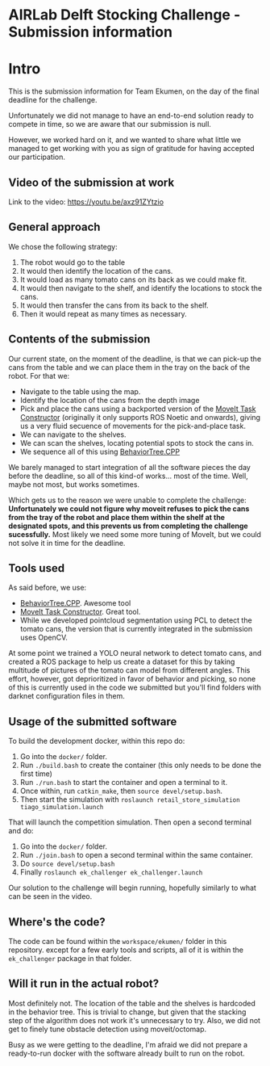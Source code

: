 # AIRLab Delft Stocking Challenge - Submission information

# Intro

This is the submission information for Team Ekumen, on the day of the final deadline for the challenge.

Unfortunately we did not manage to have an end-to-end solution ready to compete in time, so we are aware that our submission is null.

However, we worked hard on it, and we wanted to share what little we managed to get working with you as sign of gratitude for having accepted our participation.

## Video of the submission at work

Link to the video: https://youtu.be/axz91ZYtzio

## General approach

We chose the following strategy:

1. The robot would go to the table
2. It would then identify the location of the cans.
3. It would load as many tomato cans on its back as we could make fit.
4. It would then navigate to the shelf, and identify the locations to stock the cans.
5. It would then transfer the cans from its back to the shelf.
6. Then it would repeat as many times as necessary.

## Contents of the submission

Our current state, on the moment of the deadline, is that we can pick-up the cans from the table and we can place them in the tray on the back of the robot. For that we:

- Navigate to the table using the map.
- Identify the location of the cans from the depth image
- Pick and place the cans using a backported version of the [MoveIt Task Constructor](https://github.com/ros-planning/moveit_task_constructor) (originally it only supports ROS Noetic and onwards), giving us a very fluid secuence of movements for the pick-and-place task.
- We can navigate to the shelves.
- We can scan the shelves, locating potential spots to stock the cans in.
- We sequence all of this using [BehaviorTree.CPP](https://github.com/BehaviorTree/BehaviorTree.CPP)

We barely managed to start integration of all the software pieces the day before the deadline, so all of this kind-of works... most of the time. Well, maybe not most, but works sometimes.

Which gets us to the reason we were unable to complete the challenge: **Unfortunately we could not figure why moveit refuses to pick the cans from the tray of the robot and place them within the shelf at the designated spots, and this prevents us from completing the challenge sucessfully.** Most likely we need some more tuning of MoveIt, but we could not solve it in time for the deadline.

## Tools used

As said before, we use:

- [BehaviorTree.CPP](https://github.com/BehaviorTree/BehaviorTree.CPP). Awesome tool
- [MoveIt Task Constructor](https://github.com/ros-planning/moveit_task_constructor). Great tool.
- While we developed pointcloud segmentation using PCL to detect the tomato cans, the version that is currently integrated in the submission uses OpenCV.

At some point we trained a YOLO neural network to detect tomato cans, and created a ROS package to help us create a dataset for this by taking multitude of pictures of the tomato can model from different angles. This effort, however, got deprioritized in favor of behavior and picking, so none of this is currently used in the code we submitted but you'll find folders with darknet configuration files in them.

## Usage of the submitted software

To build the development docker, within this repo do:

1. Go into the `docker/` folder.
2. Run `./build.bash` to create the container (this only needs to be done the first time)
3. Run `./run.bash` to start the container and open a terminal to it.
4. Once within, run `catkin_make`, then `source devel/setup.bash`.
5. Then start the simulation with `roslaunch retail_store_simulation tiago_simulation.launch`

That will launch the competition simulation. Then open a second terminal and do:

1. Go into the `docker/` folder.
2. Run `./join.bash` to open a second terminal within the same container.
3. Do `source devel/setup.bash`
4. Finally  `roslaunch ek_challenger ek_challenger.launch`

Our solution to the challenge will begin running, hopefully similarly to what can be seen in the video.

## Where's the code?

The code can be found within the `workspace/ekumen/` folder in this repository. except for a few early tools and scripts, all of it is within the `ek_challenger` package in that folder.

## Will it run in the actual robot?

Most definitely not. The location of the table and the shelves is hardcoded in the behavior tree. This is trivial to change, but given that the stacking step of the algorithm does not work it's unnecessary to try. Also, we did not get to finely tune obstacle detection using moveit/octomap.

Busy as we were getting to the deadline, I'm afraid we did not prepare a ready-to-run docker with the software already built to run on the robot.




